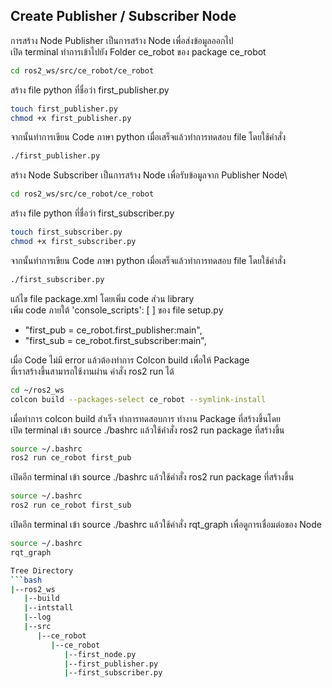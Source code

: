 
## Create Publisher / Subscriber Node
การสร้าง Node Publisher เป็นการสร้าง Node เพื่อส่งข้อมูลออกไป\
เปิด terminal ทำการเข้าไปยัง Folder ce_robot ของ package ce_robot  

```bash
cd ros2_ws/src/ce_robot/ce_robot
```

สร้าง file python ที่ชื่อว่า first_publisher.py
```bash
touch first_publisher.py
chmod +x first_publisher.py
```

จากนั้นทำการเขียน Code ภาษา python เมื่อเสร็จแล้วทำการทดสอบ file โดยใช้คำสั่ง 
```bash
./first_publisher.py
```

สร้าง Node Subscriber เป็นการสร้าง Node เพื่อรับข้อมูลจาก Publisher Node\
```bash
cd ros2_ws/src/ce_robot/ce_robot
```

สร้าง file python ที่ชื่อว่า first_subscriber.py
```bash
touch first_subscriber.py
chmod +x first_subscriber.py
```

จากนั้นทำการเขียน Code ภาษา python เมื่อเสร็จแล้วทำการทดสอบ file โดยใช้คำสั่ง 
```bash
./first_subscriber.py
```

แก้ไข file package.xml โดยเพิ่ม code ส่วน library\
เพิ่ม code ภายใต้ 'console_scripts': [ ] ของ file setup.py
- "first_pub = ce_robot.first_publisher:main",
- "first_sub = ce_robot.first_subscriber:main",

เมื่อ Code ไม่มี error แล้วต้องทำการ Colcon build เพื่อให้ Package \
ที่เราสร้างขึ้นสามารถใช้งานผ่าน คำสั่ง ros2 run ได้
```bash
cd ~/ros2_ws
colcon build --packages-select ce_robot --symlink-install
```

เมื่อทำการ colcon build สำเร็จ ทำการทดสอบการ ทำงาน Package ที่สร้างขึ้นโดย \
เปิด terminal เข้า source ./bashrc แล้วใช้คำสั่ง ros2 run package ที่สร้างขึ้น
```bash
source ~/.bashrc
ros2 run ce_robot first_pub
```

เปิดอีก terminal เข้า source ./bashrc แล้วใช้คำสั่ง ros2 run package ที่สร้างขึ้น
```bash
source ~/.bashrc
ros2 run ce_robot first_sub
```

เปิดอีก terminal เข้า source ./bashrc แล้วใช้คำสั่ง rqt_graph เพื่อดูการเชื่อมต่อของ Node
```bash
source ~/.bashrc
rqt_graph

Tree Directory
```bash
|--ros2_ws
   |--build
   |--intstall
   |--log
   |--src
      |--ce_robot
         |--ce_robot
            |--first_node.py
            |--first_publisher.py
            |--first_subscriber.py
          
```
```
